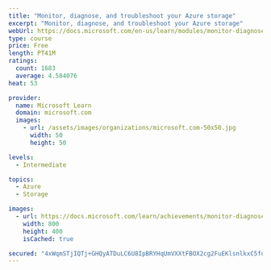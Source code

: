```yaml
---
title: "Monitor, diagnose, and troubleshoot your Azure storage"
excerpt: "Monitor, diagnose, and troubleshoot your Azure storage"
webUrl: https://docs.microsoft.com/en-us/learn/modules/monitor-diagnose-and-troubleshoot-azure-storage/
type: course
price: Free
length: PT41M
ratings:
  count: 1683
  average: 4.584076
heat: 53

provider:
  name: Microsoft Learn
  domain: microsoft.com
  images:
    - url: /assets/images/organizations/microsoft.com-50x50.jpg
      width: 50
      height: 50

levels:
  - Intermediate

topics:
  - Azure
  - Storage

images:
  - url: https://docs.microsoft.com/learn/achievements/monitor-diagnose-and-troubleshoot-azure-storage-social.png
    width: 800
    height: 400
    isCached: true

secured: "4xWqmSTjIQTj+GHQyATDuLC6U8IpBRYHqUmVXXtFBOX2cg2FuEKlsnlkxC5fuZtWbbX5xtZ25EkFU2SqEKfZVNrccsqERGluWE9AuyQaFYevsAL48ka7nWlPCXklyaYekgEU9Nu1QNt+7Y+SvestvStsJITtHk0CUO6M2smFXiMb17UgSAYmSM/9IO2x5NcQzz7i8WNOmbwmwGekop35/TB1x1GPXUwBrp7tWgN65G3tU9Bw/bqadSFlQ7fF6FzNYXpim61l6KgB1YayfwcZSJv39vpKugQFcIwZSY0KuKp6tI+gqKWAeJATDFiuU3jBeeUqF/IwF0SOdrp11kYOSFEAp4C2imSaWtJ/ms89b0PnVS4PMl/9KHcYyyuYhpeNEUtEkmc8KWVzWYcueNaheOs2V4l1ArhNtMm7yUX9NvQ=;U+AmWvl6aZYAh4r6nHI0ow=="
---
```


